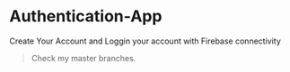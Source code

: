 # Authentication-App
Create Your Account and Loggin your account with Firebase connectivity
> Check my master branches.

